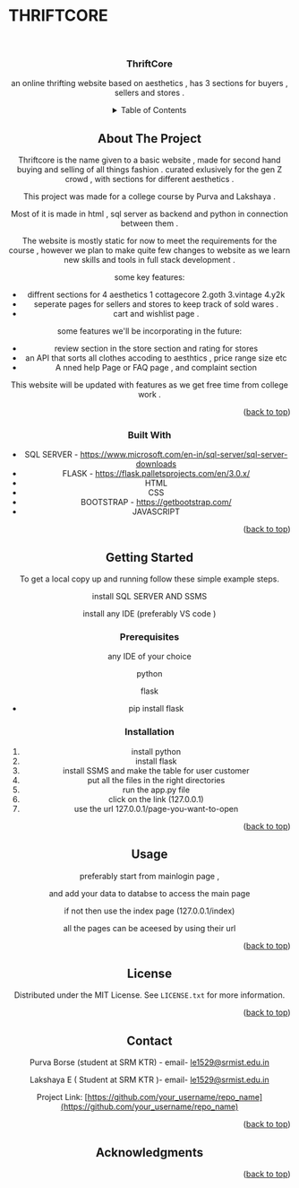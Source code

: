 # THRIFTCORE
<!-- PROJECT LOGO -->
<br />
<div align="center">
     
    

  <h3 align="center">ThriftCore</h3>

  <p align="center">
    an online thrifting website based on aesthetics , has 3 sections for buyers , sellers and stores . 
    


<!-- TABLE OF CONTENTS -->
<details>
  <summary>Table of Contents</summary>
  <ol>
    <li>
      <a href="#about-the-project">About The Project</a>
      <ul>
        <li><a href="#built-with">Built With</a></li>
      </ul>
    </li>
    <li>
      <a href="#getting-started">Getting Started</a>
      <ul>
        <li><a href="#prerequisites">Prerequisites</a></li>
        <li><a href="#installation">Installation</a></li>
      </ul>
    </li>
    <li><a href="#usage">Usage</a></li>
    <li><a href="#license">License</a></li>
    <li><a href="#contact">Contact</a></li>
    <li><a href="#acknowledgments">Acknowledgments</a></li>
  </ol>
</details>



<!-- ABOUT THE PROJECT -->
## About The Project

<!--[![Product Name Screen Shot][product-screenshot]](https://example.com)-->

Thriftcore is the name given to a basic website , made for second hand buying and selling of all things fashion . curated exlusively for the gen Z crowd , with sections for different aesthetics .


This project was made for a college course by Purva and Lakshaya .


Most of it is made in html , sql server as backend and python in connection between them . 


The website is mostly static for now to meet the requirements for the course , however we plan to make quite few changes to website as we learn new skills and tools in full stack development .

some key features:
* diffrent sections for 4 aesthetics 1 cottagecore 2.goth 3.vintage 4.y2k
* seperate pages for sellers and stores to keep track of sold wares .
* cart and wishlist page . 

some features we'll be incorporating in the future:
* review section in the store section and rating for stores 
* an API that sorts all clothes accoding to aesthtics , price range size etc 
* A nned help Page or FAQ page , and complaint section 

This website will be updated with features as we get free time from college work . 



<p align="right">(<a href="#readme-top">back to top</a>)</p>



### Built With


* SQL SERVER - https://www.microsoft.com/en-in/sql-server/sql-server-downloads
* FLASK - https://flask.palletsprojects.com/en/3.0.x/
* HTML
* CSS
* BOOTSTRAP - https://getbootstrap.com/
* JAVASCRIPT 


<p align="right">(<a href="#readme-top">back to top</a>)</p>



<!-- GETTING STARTED -->
## Getting Started


To get a local copy up and running follow these simple example steps.

install SQL SERVER AND SSMS 


install any IDE (preferably VS code  )

### Prerequisites

any IDE of your choice 

python 


flask

* pip install flask



### Installation


1. install python
2. install flask 
3. install SSMS and make the table for user customer 
4. put all the files in the right directories 
5. run the app.py file 
6. click on the link (127.0.0.1)
7. use the url 127.0.0.1/page-you-want-to-open

<p align="right">(<a href="#readme-top">back to top</a>)</p>



<!-- USAGE EXAMPLES -->
## Usage

preferably start from mainlogin page , 

and add your data to databse to access the main page 


if not then use the index page (127.0.0.1/index)


all the pages can be aceesed by using their url

<p align="right">(<a href="#readme-top">back to top</a>)</p>


<!-- LICENSE -->
## License

Distributed under the MIT License. See `LICENSE.txt` for more information.

<p align="right">(<a href="#readme-top">back to top</a>)</p>



<!-- CONTACT -->
## Contact

Purva Borse (student at SRM KTR) - email- le1529@srmist.edu.in


Lakshaya E ( Student at SRM KTR )- email- le1529@srmist.edu.in


Project Link: [https://github.com/your_username/repo_name](https://github.com/your_username/repo_name)

<p align="right">(<a href="#readme-top">back to top</a>)</p>



<!-- ACKNOWLEDGMENTS -->
## Acknowledgments

<p align="right">(<a href="#readme-top">back to top</a>)</p>

